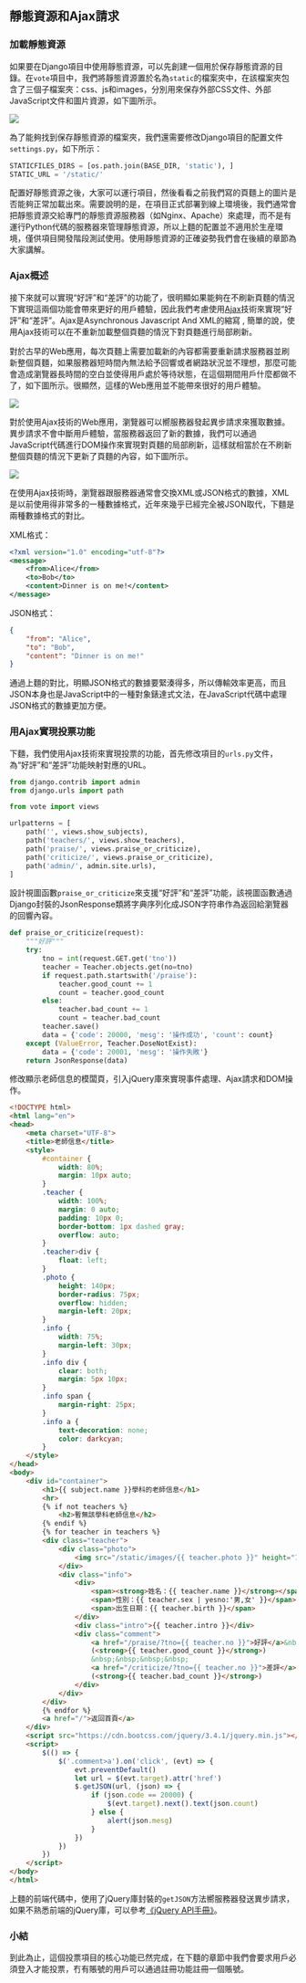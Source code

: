## 靜態資源和Ajax請求

### 加載靜態資源

如果要在Django項目中使用靜態資源，可以先創建一個用於保存靜態資源的目錄。在`vote`項目中，我們將靜態資源置於名為`static`的檔案夾中，在該檔案夾包含了三個子檔案夾：css、js和images，分別用來保存外部CSS文件、外部JavaScript文件和圖片資源，如下圖所示。

![](res/pycharm-django-static.png)

為了能夠找到保存靜態資源的檔案夾，我們還需要修改Django項目的配置文件`settings.py`，如下所示：

```Python
STATICFILES_DIRS = [os.path.join(BASE_DIR, 'static'), ]
STATIC_URL = '/static/'
```

配置好靜態資源之後，大家可以運行項目，然後看看之前我們寫的頁麵上的圖片是否能夠正常加載出來。需要說明的是，在項目正式部署到線上環境後，我們通常會把靜態資源交給專門的靜態資源服務器（如Nginx、Apache）來處理，而不是有運行Python代碼的服務器來管理靜態資源，所以上麵的配置並不適用於生産環境，僅供項目開發階段測試使用。使用靜態資源的正確姿勢我們會在後續的章節為大家講解。

### Ajax概述

接下來就可以實現“好評”和“差評”的功能了，很明顯如果能夠在不刷新頁麵的情況下實現這兩個功能會帶來更好的用戶體驗，因此我們考慮使用[Ajax](https://zh.wikipedia.org/wiki/AJAX)技術來實現“好評”和“差評”。Ajax是Asynchronous Javascript And XML的縮寫 , 簡單的說，使用Ajax技術可以在不重新加載整個頁麵的情況下對頁麵進行局部刷新。

對於古早的Web應用，每次頁麵上需要加載新的內容都需要重新請求服務器並刷新整個頁麵，如果服務器短時間內無法給予回響或者網路狀況並不理想，那麼可能會造成瀏覽器長時間的空白並使得用戶處於等待狀態，在這個期間用戶什麼都做不了，如下圖所示。很顯然，這樣的Web應用並不能帶來很好的用戶體驗。

![](res/synchronous-web-request.png)

對於使用Ajax技術的Web應用，瀏覽器可以嚮服務器發起異步請求來獲取數據。異步請求不會中斷用戶體驗，當服務器返回了新的數據，我們可以通過JavaScript代碼進行DOM操作來實現對頁麵的局部刷新，這樣就相當於在不刷新整個頁麵的情況下更新了頁麵的內容，如下圖所示。

![](res/asynchronous-web-request.png)

在使用Ajax技術時，瀏覽器跟服務器通常會交換XML或JSON格式的數據，XML是以前使用得非常多的一種數據格式，近年來幾乎已經完全被JSON取代，下麵是兩種數據格式的對比。

XML格式：

```XML
<?xml version="1.0" encoding="utf-8"?>
<message>
	<from>Alice</from>
    <to>Bob</to>
    <content>Dinner is on me!</content>
</message>
```

JSON格式：

```JSON
{
    "from": "Alice",
    "to": "Bob",
    "content": "Dinner is on me!"
}
```

通過上麵的對比，明顯JSON格式的數據要緊湊得多，所以傳輸效率更高，而且JSON本身也是JavaScript中的一種對象錶達式文法，在JavaScript代碼中處理JSON格式的數據更加方便。

### 用Ajax實現投票功能

下麵，我們使用Ajax技術來實現投票的功能，首先修改項目的`urls.py`文件，為“好評”和“差評”功能映射對應的URL。

```Python
from django.contrib import admin
from django.urls import path

from vote import views

urlpatterns = [
    path('', views.show_subjects),
    path('teachers/', views.show_teachers),
    path('praise/', views.praise_or_criticize),
    path('criticize/', views.praise_or_criticize),
    path('admin/', admin.site.urls),
]
```

設計視圖函數`praise_or_criticize`來支援“好評”和“差評”功能，該視圖函數通過Django封裝的JsonResponse類將字典序列化成JSON字符串作為返回給瀏覽器的回響內容。

```Python
def praise_or_criticize(request):
    """好評"""
    try:
        tno = int(request.GET.get('tno'))
        teacher = Teacher.objects.get(no=tno)
        if request.path.startswith('/praise'):
            teacher.good_count += 1
            count = teacher.good_count
        else:
            teacher.bad_count += 1
            count = teacher.bad_count
        teacher.save()
        data = {'code': 20000, 'mesg': '操作成功', 'count': count}
    except (ValueError, Teacher.DoseNotExist):
        data = {'code': 20001, 'mesg': '操作失敗'}
    return JsonResponse(data)
```

修改顯示老師信息的模闆頁，引入jQuery庫來實現事件處理、Ajax請求和DOM操作。

```HTML
<!DOCTYPE html>
<html lang="en">
<head>
    <meta charset="UTF-8">
    <title>老師信息</title>
    <style>
        #container {
            width: 80%;
            margin: 10px auto;
        }
        .teacher {
            width: 100%;
            margin: 0 auto;
            padding: 10px 0;
            border-bottom: 1px dashed gray;
            overflow: auto;
        }
        .teacher>div {
            float: left;
        }
        .photo {
            height: 140px;
            border-radius: 75px;
            overflow: hidden;
            margin-left: 20px;
        }
        .info {
            width: 75%;
            margin-left: 30px;
        }
        .info div {
            clear: both;
            margin: 5px 10px;
        }
        .info span {
            margin-right: 25px;
        }
        .info a {
            text-decoration: none;
            color: darkcyan;
        }
    </style>
</head>
<body>
    <div id="container">
        <h1>{{ subject.name }}學科的老師信息</h1>
        <hr>
        {% if not teachers %}
            <h2>暫無該學科老師信息</h2>
        {% endif %}
        {% for teacher in teachers %}
        <div class="teacher">
            <div class="photo">
                <img src="/static/images/{{ teacher.photo }}" height="140" alt="">
            </div>
            <div class="info">
                <div>
                    <span><strong>姓名：{{ teacher.name }}</strong></span>
                    <span>性別：{{ teacher.sex | yesno:'男,女' }}</span>
                    <span>出生日期：{{ teacher.birth }}</span>
                </div>
                <div class="intro">{{ teacher.intro }}</div>
                <div class="comment">
                    <a href="/praise/?tno={{ teacher.no }}">好評</a>&nbsp;&nbsp;
                    (<strong>{{ teacher.good_count }}</strong>)
                    &nbsp;&nbsp;&nbsp;&nbsp;
                    <a href="/criticize/?tno={{ teacher.no }}">差評</a>&nbsp;&nbsp;
                    (<strong>{{ teacher.bad_count }}</strong>)
                </div>
            </div>
        </div>
        {% endfor %}
        <a href="/">返回首頁</a>
    </div>
    <script src="https://cdn.bootcss.com/jquery/3.4.1/jquery.min.js"></script>
    <script>
        $(() => {
            $('.comment>a').on('click', (evt) => {
                evt.preventDefault()
                let url = $(evt.target).attr('href')
                $.getJSON(url, (json) => {
                    if (json.code == 20000) {
                        $(evt.target).next().text(json.count)
                    } else {
                        alert(json.mesg)
                    }
                })
            })
        })
    </script>
</body>
</html>
```

上麵的前端代碼中，使用了jQuery庫封裝的`getJSON`方法嚮服務器發送異步請求，如果不熟悉前端的jQuery庫，可以參考[《jQuery API手冊》](https://www.runoob.com/manual/jquery/)。

### 小結

到此為止，這個投票項目的核心功能已然完成，在下麵的章節中我們會要求用戶必須登入才能投票，冇有賬號的用戶可以通過註冊功能註冊一個賬號。
